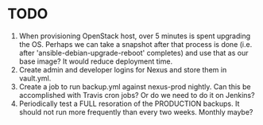 # TODO

1. When provisioning OpenStack host, over 5 minutes is spent upgrading the OS. Perhaps we can take a snapshot after
that process is done (i.e. after 'ansible-debian-upgrade-reboot' completes) and use that as our base image? It would
reduce deployment time.
1. Create admin and developer logins for Nexus and store them in vault.yml.
1. Create a job to run backup.yml against nexus-prod nightly. Can this be accomplished with Travis cron jobs? Or do
we need to do it on Jenkins?
1. Periodically test a FULL resoration of the PRODUCTION backups. It should not run more frequently than every two
weeks. Monthly maybe?
